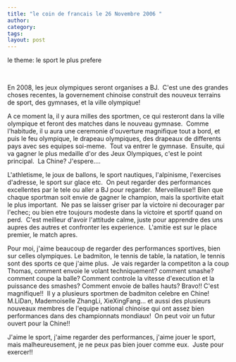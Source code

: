 ```yaml
---
title: "le coin de francais le 26 Novembre 2006 "
author:
category: 
tags: 
layout: post
---
```

le theme: le sport le plus prefere

 

En 2008, les jeux olympiques seront organises a BJ.  C'est une des grandes choses recentes, la governement chinoise construit des nouveux terrains de sport, des gymnases, et la ville olympique!

A ce moment la, il y aura milles des sportmen, ce qui resteront dans la ville olympique et feront des matches dans le nouveau gymnase.  Comme l'habitude, il u aura une ceremonie d'ouverture magnifique tout a bord, et puis le feu olympique, le drapeau olympiques, des drapeaux de differents pays avec ses equipes soi-meme.  Tout va entrer le gymnase.  Ensuite, qui va gagner le plus medaille d'or des Jeux Olympiques, c'est le point principal.  La Chine? J'espere….

L'athletisme, le joux de ballons, le sport nautiques, l'alpinisme, l'exercises d'adresse, le sport sur glace etc.  On peut regarder des performances excellentes par le tele ou aller a BJ pour regarder.  Merveilleuse!! Bien que chaque sportman soit envie de gagner le champion, mais la sportivite etait le plus important.  Ne pas se laisser griser par la victoire ni decourager par l'echec; ou bien etre toujours modeste dans la victoire et sportif quand on perd.  C'est meilleur d'avoir l'attitude calme, juste pour apprendre des uns aupres des autres et confronter les experience.  L'amitie est sur le place premier, le match apres.

Pour moi, j'aime beaucoup de regarder des performances sportives, bien sur celles olympiques. Le badmiton, le tennis de table, la natation, le tennis sont des sports ce que j'aime plus.  Je vais regarder la competiton a la coup Thomas, comment envoie le volant techniquement? comment smashe? comment coupe la balle? Comment controle la vitesse d'execution et la puissance des smashes? Comment envoie de balles hauts? Bravo!! C'est magnifique!!  Il y a plusieurs sportmen de badmiton celebre en Chine! M.LiDan, Mademoiselle ZhangLi, XieXingFang… et aussi des plusieurs nouveaux membres de l'equipe national chinoise qui ont assez bien performances dans des championnats mondiaux!  On peut voir un futur ouvert pour la Chine!!

J'aime le sport, j'aime regarder des performances, j'aime jouer le sport, mais malheureusement, je ne peux pas bien jouer comme eux.  Juste pour exercer!!

